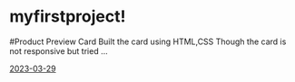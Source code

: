 # myfirstproject!
#Product Preview Card
Built the card using HTML,CSS
Though the card is not responsive but tried ...

[2023-03-29](https://user-images.githubusercontent.com/115975340/228337832-3f6919fc-1b61-4837-b29f-ef12eabcbcab.png)
